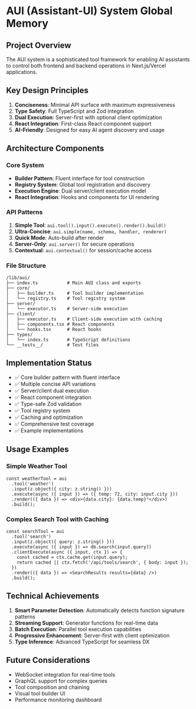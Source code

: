 # AUI (Assistant-UI) System Global Memory

## Project Overview
The AUI system is a sophisticated tool framework for enabling AI assistants to control both frontend and backend operations in Next.js/Vercel applications.

## Key Design Principles
1. **Conciseness**: Minimal API surface with maximum expressiveness
2. **Type Safety**: Full TypeScript and Zod integration
3. **Dual Execution**: Server-first with optional client optimization
4. **React Integration**: First-class React component support
5. **AI-Friendly**: Designed for easy AI agent discovery and usage

## Architecture Components

### Core System
- **Builder Pattern**: Fluent interface for tool construction
- **Registry System**: Global tool registration and discovery
- **Execution Engine**: Dual server/client execution model
- **React Integration**: Hooks and components for UI rendering

### API Patterns
1. **Simple Tool**: `aui.tool().input().execute().render().build()`
2. **Ultra-Concise**: `aui.simple(name, schema, handler, renderer)`
3. **Quick Mode**: Auto-build after render
4. **Server-Only**: `aui.server()` for secure operations
5. **Contextual**: `aui.contextual()` for session/cache access

### File Structure
```
/lib/aui/
├── index.ts           # Main AUI class and exports
├── core/
│   ├── builder.ts     # Tool builder implementation
│   └── registry.ts    # Tool registry system
├── server/
│   └── executor.ts    # Server-side execution
├── client/
│   ├── executor.ts    # Client-side execution with caching
│   ├── components.tsx # React components
│   └── hooks.tsx      # React hooks
├── types/
│   └── index.ts       # TypeScript definitions
└── __tests__/         # Test files
```

## Implementation Status
- ✅ Core builder pattern with fluent interface
- ✅ Multiple concise API variations
- ✅ Server/client dual execution
- ✅ React component integration
- ✅ Type-safe Zod validation
- ✅ Tool registry system
- ✅ Caching and optimization
- ✅ Comprehensive test coverage
- ✅ Example implementations

## Usage Examples

### Simple Weather Tool
```tsx
const weatherTool = aui
  .tool('weather')
  .input(z.object({ city: z.string() }))
  .execute(async ({ input }) => ({ temp: 72, city: input.city }))
  .render(({ data }) => <div>{data.city}: {data.temp}°</div>)
  .build();
```

### Complex Search Tool with Caching
```tsx
const searchTool = aui
  .tool('search')
  .input(z.object({ query: z.string() }))
  .execute(async ({ input }) => db.search(input.query))
  .clientExecute(async ({ input, ctx }) => {
    const cached = ctx.cache.get(input.query);
    return cached || ctx.fetch('/api/tools/search', { body: input });
  })
  .render(({ data }) => <SearchResults results={data} />)
  .build();
```

## Technical Achievements
1. **Smart Parameter Detection**: Automatically detects function signature patterns
2. **Streaming Support**: Generator functions for real-time data
3. **Batch Execution**: Parallel tool execution capabilities
4. **Progressive Enhancement**: Server-first with client optimization
5. **Type Inference**: Advanced TypeScript for seamless DX

## Future Considerations
- WebSocket integration for real-time tools
- GraphQL support for complex queries
- Tool composition and chaining
- Visual tool builder UI
- Performance monitoring dashboard
